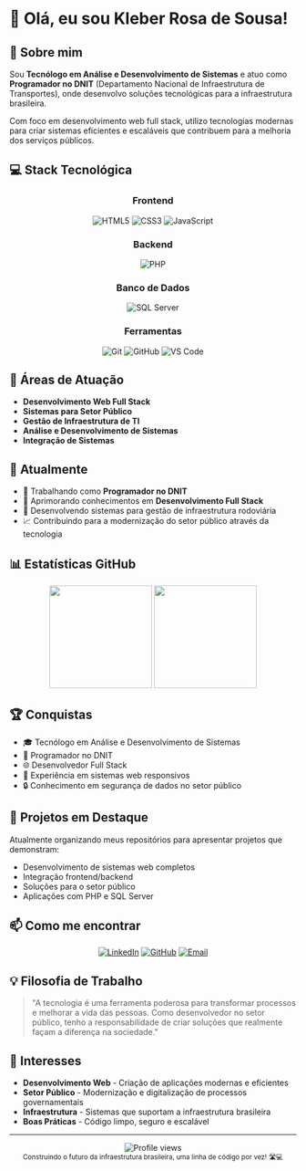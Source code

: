 # 👋 Olá, eu sou Kleber Rosa de Sousa!

## 🚀 Sobre mim

Sou **Tecnólogo em Análise e Desenvolvimento de Sistemas** e atuo como **Programador no DNIT** (Departamento Nacional de Infraestrutura de Transportes), onde desenvolvo soluções tecnológicas para a infraestrutura brasileira.

Com foco em desenvolvimento web full stack, utilizo tecnologias modernas para criar sistemas eficientes e escaláveis que contribuem para a melhoria dos serviços públicos.

## 💻 Stack Tecnológica

<div align="center">

### Frontend
![HTML5](https://img.shields.io/badge/HTML5-E34F26?style=for-the-badge&logo=html5&logoColor=white)
![CSS3](https://img.shields.io/badge/CSS3-1572B6?style=for-the-badge&logo=css3&logoColor=white)
![JavaScript](https://img.shields.io/badge/JavaScript-F7DF1E?style=for-the-badge&logo=javascript&logoColor=black)

### Backend
![PHP](https://img.shields.io/badge/PHP-777BB4?style=for-the-badge&logo=php&logoColor=white)

### Banco de Dados
![SQL Server](https://img.shields.io/badge/SQL%20Server-CC2927?style=for-the-badge&logo=microsoft-sql-server&logoColor=white)

### Ferramentas
![Git](https://img.shields.io/badge/Git-F05032?style=for-the-badge&logo=git&logoColor=white)
![GitHub](https://img.shields.io/badge/GitHub-181717?style=for-the-badge&logo=github&logoColor=white)
![VS Code](https://img.shields.io/badge/VS%20Code-007ACC?style=for-the-badge&logo=visual-studio-code&logoColor=white)

</div>

## 🎯 Áreas de Atuação

- **Desenvolvimento Web Full Stack**
- **Sistemas para Setor Público**
- **Gestão de Infraestrutura de TI**
- **Análise e Desenvolvimento de Sistemas**
- **Integração de Sistemas**

## 🔭 Atualmente

- 💼 Trabalhando como **Programador no DNIT**
- 🌱 Aprimorando conhecimentos em **Desenvolvimento Full Stack**
- 🚧 Desenvolvendo sistemas para gestão de infraestrutura rodoviária
- 📈 Contribuindo para a modernização do setor público através da tecnologia

## 📊 Estatísticas GitHub

<div align="center">
  <img height="180em" src="https://github-readme-stats.vercel.app/api?username=kleberrs&show_icons=true&theme=dracula&include_all_commits=true&count_private=true"/>
  <img height="180em" src="https://github-readme-stats.vercel.app/api/top-langs/?username=kleberrs&layout=compact&langs_count=7&theme=dracula"/>
</div>

## 🏆 Conquistas

- 🎓 Tecnólogo em Análise e Desenvolvimento de Sistemas
- 💼 Programador no DNIT
- 🌐 Desenvolvedor Full Stack
- 📱 Experiência em sistemas web responsivos
- 🔒 Conhecimento em segurança de dados no setor público

## 🌟 Projetos em Destaque

Atualmente organizando meus repositórios para apresentar projetos que demonstram:
- Desenvolvimento de sistemas web completos
- Integração frontend/backend
- Soluções para o setor público
- Aplicações com PHP e SQL Server

## 📫 Como me encontrar

<div align="center">
  
[![LinkedIn](https://img.shields.io/badge/LinkedIn-0077B5?style=for-the-badge&logo=linkedin&logoColor=white)](https://linkedin.com/in/kleber-rosa-sousa)
[![GitHub](https://img.shields.io/badge/GitHub-181717?style=for-the-badge&logo=github&logoColor=white)](https://github.com/kleberrs)
[![Email](https://img.shields.io/badge/Email-D14836?style=for-the-badge&logo=gmail&logoColor=white)](mailto:kleber.rosa@email.com)

</div>

## 💡 Filosofia de Trabalho

> "A tecnologia é uma ferramenta poderosa para transformar processos e melhorar a vida das pessoas. Como desenvolvedor no setor público, tenho a responsabilidade de criar soluções que realmente façam a diferença na sociedade."

## 🎨 Interesses

- **Desenvolvimento Web** - Criação de aplicações modernas e eficientes
- **Setor Público** - Modernização e digitalização de processos governamentais
- **Infraestrutura** - Sistemas que suportam a infraestrutura brasileira
- **Boas Práticas** - Código limpo, seguro e escalável

---

<div align="center">
  <img src="https://komarev.com/ghpvc/?username=kleberrs&color=blue&style=for-the-badge" alt="Profile views"/>
</div>

<div align="center">
  <sub>Construindo o futuro da infraestrutura brasileira, uma linha de código por vez! 🛣️💻</sub>
</div>
